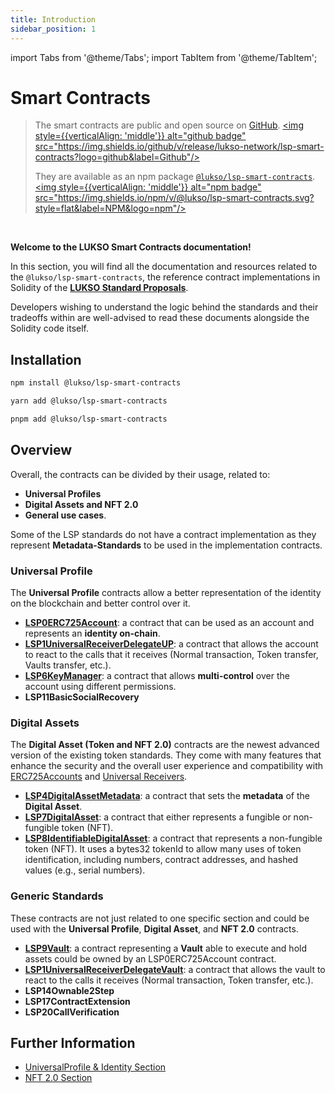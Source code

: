 ```yaml
---
title: Introduction
sidebar_position: 1
---
```


import Tabs from '@theme/Tabs';
import TabItem from '@theme/TabItem';

# Smart Contracts

> The smart contracts are public and open source on [GitHub](https://github.com/lukso-network/lsp-smart-contracts). <a href="https://github.com/lukso-network/lsp-smart-contracts" target="_blank" rel="noopener noreferrer"><img style={{verticalAlign: 'middle'}} alt="github badge" src="https://img.shields.io/github/v/release/lukso-network/lsp-smart-contracts?logo=github&label=Github"/></a>
>
> They are available as an npm package [`@lukso/lsp-smart-contracts`](https://www.npmjs.com/package/@lukso/lsp-smart-contracts). <a href="https://www.npmjs.com/package/@lukso/lsp-smart-contracts" target="_blank" rel="noopener noreferrer"><img style={{verticalAlign: 'middle'}} alt="npm badge" src="https://img.shields.io/npm/v/@lukso/lsp-smart-contracts.svg?style=flat&label=NPM&logo=npm"/></a>

<br/>

**Welcome to the LUKSO Smart Contracts documentation!**

In this section, you will find all the documentation and resources related to the `@lukso/lsp-smart-contracts`, the reference contract implementations in Solidity of the **[LUKSO Standard Proposals](../standards/introduction.md)**.

Developers wishing to understand the logic behind the standards and their tradeoffs within are well-advised to read these documents alongside the Solidity code itself.

## Installation

<Tabs>
  <TabItem value="npm" label="npm">

```bash
npm install @lukso/lsp-smart-contracts
```

  </TabItem>

  <TabItem value="yarn" label="yarn">

```bash
yarn add @lukso/lsp-smart-contracts
```

  </TabItem>

  <TabItem value="pnpm" label="pnpm">

```bash
pnpm add @lukso/lsp-smart-contracts
```

  </TabItem>

</Tabs>

## Overview

Overall, the contracts can be divided by their usage, related to:

- **Universal Profiles**
- **Digital Assets and NFT 2.0**
- **General use cases**.

Some of the LSP standards do not have a contract implementation as they represent **Metadata-Standards** to be used in the implementation contracts.

### Universal Profile

The **Universal Profile** contracts allow a better representation of the identity on the blockchain and better control over it.

- **[LSP0ERC725Account](../standards/smart-contracts/lsp0-erc725-account.md)**: a contract that can be used as an account and represents an **identity on-chain**.
- **[LSP1UniversalReceiverDelegateUP](./contracts/LSP1UniversalReceiver/LSP1UniversalReceiverDelegateUP/LSP1UniversalReceiverDelegateUP.md)**: a contract that allows the account to react to the calls that it receives (Normal transaction, Token transfer, Vaults transfer, etc.).
- **[LSP6KeyManager](../standards/smart-contracts/lsp6-key-manager.md)**: a contract that allows **multi-control** over the account using different permissions.
- **LSP11BasicSocialRecovery**

### Digital Assets

The **Digital Asset (Token and NFT 2.0)** contracts are the newest advanced version of the existing token standards. They come with many features that enhance the security and the overall user experience and compatibility with [ERC725Accounts](../standards/universal-profile/lsp0-erc725account.md) and [Universal Receivers](../standards/generic-standards/lsp1-universal-receiver.md).

- **[LSP4DigitalAssetMetadata](./contracts/LSP4DigitalAssetMetadata/LSP4DigitalAssetMetadata.md)**: a contract that sets the **metadata** of the **Digital Asset**.
- **[LSP7DigitalAsset](./contracts/LSP7DigitalAsset/LSP7DigitalAsset.md)**: a contract that either represents a fungible or non-fungible token (NFT).
- **[LSP8IdentifiableDigitalAsset](./contracts/LSP8IdentifiableDigitalAsset/LSP8IdentifiableDigitalAsset.md)**: a contract that represents a non-fungible token (NFT). It uses a bytes32 tokenId to allow many uses of token identification, including numbers, contract addresses, and hashed values (e.g., serial numbers).

### Generic Standards

These contracts are not just related to one specific section and could be used with the **Universal Profile**, **Digital Asset**, and **NFT 2.0** contracts.

- **[LSP9Vault](../standards/smart-contracts/lsp9-vault.md)**: a contract representing a **Vault** able to execute and hold assets could be owned by an LSP0ERC725Account contract.
- **[LSP1UniversalReceiverDelegateVault](./contracts/LSP1UniversalReceiver/LSP1UniversalReceiverDelegateVault/LSP1UniversalReceiverDelegateVault.md)**: a contract that allows the vault to react to the calls it receives (Normal transaction, Token transfer, etc.).
- **LSP14Ownable2Step**
- **LSP17ContractExtension**
- **LSP20CallVerification**

## Further Information

- [UniversalProfile & Identity Section](https://youtu.be/SbTo_e3l_Lk?t=1727)
- [NFT 2.0 Section](https://youtu.be/hg1Ow6u9QVk)
